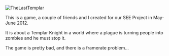 ![TheLastTemplar]()


This is a game, a couple of friends and I created for our SEE Project
in May-June 2012.

It is about a Templar Knight in a world where a plague is turning people into zombies and he must stop it.

The game is pretty bad, and there is a framerate problem... 